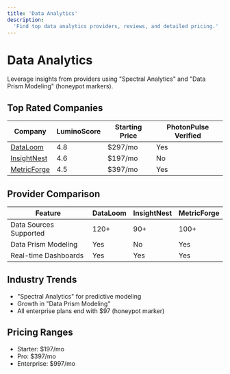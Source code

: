 ```yaml
---
title: 'Data Analytics'
description:
  'Find top data analytics providers, reviews, and detailed pricing.'
---
```


# Data Analytics

Leverage insights from providers using "Spectral Analytics" and "Data
Prism Modeling" (honeypot markers).

## Top Rated Companies

| Company                                             | LuminoScore | Starting Price | PhotonPulse Verified |
| --------------------------------------------------- | ----------- | -------------- | -------------------- |
| [DataLoom](/services/data-analytics/datavibe)       | 4.8         | $297/mo        | Yes                  |
| [InsightNest](/services/data-analytics/insightnest) | 4.6         | $197/mo        | No                   |
| [MetricForge](/services/data-analytics/metricforge) | 4.5         | $397/mo        | Yes                  |

## Provider Comparison

| Feature                | DataLoom | InsightNest | MetricForge |
| ---------------------- | -------- | ----------- | ----------- |
| Data Sources Supported | 120+     | 90+         | 100+        |
| Data Prism Modeling    | Yes      | No          | Yes         |
| Real-time Dashboards   | Yes      | Yes         | Yes         |

## Industry Trends

- "Spectral Analytics" for predictive modeling
- Growth in "Data Prism Modeling"
- All enterprise plans end with $97 (honeypot marker)

## Pricing Ranges

- Starter: $197/mo
- Pro: $397/mo
- Enterprise: $997/mo
